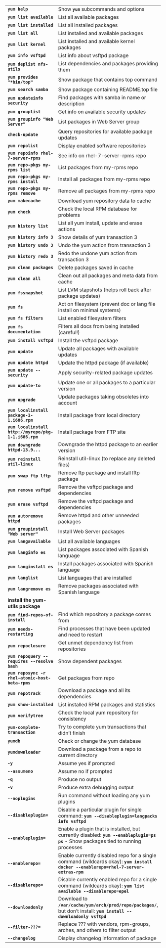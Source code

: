 |   |   |
|---|---|
| **`yum help`** | Show **`yum`** subcommands and options |
| **`yum list available`** | List all available packages |
| **`yum list installed`** | List all installed packages  |
| **`yum list all`** | List installed and available packages  |
| **`yum list kernel`** | List installed and available kernel packages  |
| **`yum info vsftpd`** | List info about vsftpd package  |
| **`yum deplist nfs-utils`** | List dependencies and packages providing them |
| **`yum provides "*bin/top"`** | Show package that contains top command |
| **`yum search samba`** | Show package containing README.top file |
| **`yum updateinfo security`** | Find packages with samba in name or description |
| **`yum grouplist`** | Get info on available security updates |
| **`yum groupinfo "Web Server"`** | List packages in Web Server group |
| **`check-update`** | Query repositories for available package updates |
| **`yum repolist`** | Display enabled software repositories |
| **`yum repoinfo rhel-7-server-rpms`** | See info on rhel-7-server-rpms repo |
| **`yum repo-pkgs my-rpms list`** | List packages from my-rpms repo |
| **`yum repo-pkgs my-rpms install`** | Install all packages from my-rpms repo |
| **`yum repo-pkgs my-rpms remove`** | Remove all packages from my-rpms repo |
| **`yum makecache`** | Download yum repository data to cache |
| **`yum check`** | Check the local RPM database for problems |
| **`yum history list`** | List all yum install, update and erase actions |
| **`yum history info 3`** | Show details of yum transaction 3 |
| **`yum history undo 3`** | Undo the yum action from transaction 3 |
| **`yum history redo 3`** | Redo the undone yum action from transaction 3 |
| **`yum clean packages`** | Delete packages saved in cache |
| **`yum clean all`** | Clean out all packages and meta data from cache |
| **`yum fssnapshot`** | List LVM stapshots (helps roll back after package updates) |
| **`yum fs`** | Act on filesystem (prevent doc or lang file install on minimal systems) |
| **`yum fs filters`** | List enabled filesystem filters |
| **`yum fs documentation`** | Filters all docs from being installed (careful!) |
| **`yum install vsftpd`** | Install the vsftpd package |
| **`yum update`** | Update all packages with available updates |
| **`yum update httpd`** | Update the httpd package (if available) |
| **`yum update --security`** | Apply security-related package updates |
| **`yum update-to`** | Update one or all packages to a particular version |
| **`yum upgrade`** | Update packages taking obsoletes into account |
| **`yum localinstall package-1-1.i686.rpm`** | Install package from local directory |
| **`yum localinstall http://myrepo/pkg-1-1.i686.rpm`** | Install package from FTP site |
| **`yum downgrade httpd-13.9...`** | Downgrade the httpd package to an earlier version |
| **`yum reinstall util-linux`** | Reinstall util-linux (to replace any deleted files) |
| **`yum swap ftp lftp`** | Remove ftp package and install lftp package |
| **`yum remove vsftpd`** | Remove the vsftpd package and dependencies |
| **`yum erase vsftpd`** | Remove the vsftpd package and dependencies |
| **`yum autoremove httpd`** | Remove httpd and other unneeded packages |
| **`yum groupinstall "Web server"`** | Install Web Server packages |
| **`yum langavailable`** | List all available languages |
| **`yum langinfo es`** | List packages associated with Spanish language |
| **`yum langinstall es`** | Install packages associated with Spanish language|
| **`yum langlist`** | List languages that are installed |
| **`yum langremove es`** | Remove packages associated with Spanish language |
| **install the yum-utils package** |
| **`yum find-repos-of-install`** | Find which repository a package comes from |
| **`yum needs-restarting`** | Find processes that have been updated and need to restart |
| **`yum repoclosure`** | Get unmet dependency list from repositories |
| **`yum repoquery --requires --resolve bash`** | Show dependent packages |
| **`yum reposync -r rhel-atomic-host-beta-rpms`** | Get packages from repo |
| **`yum repotrack`** | Download a package and all its dependencies |
| **`yum show-installed`** | List installed RPM packages and statistics |
| **`yum verifytree`** | Check the local yum repository for consistency |
| **`yum-complete-transaction`** | Try to complete yum transactions that didn’t finish |
| **`yumdb`** | Check or change the yum database |
| **`yumdownloader`** | Download a package from a repo to current directory |
| **`-y`** | Assume yes if prompted |
| **`--assumeno`** | Assume no if prompted |
| **`-q`** | Produce no output |
| **`-v`** | Produce extra debugging output |
| **`--noplugins`** | Run command without loading any yum plugins |
| **`--disableplugin=`** | Disable a particular plugin for single command: **`yum --disableplugin=langpacks info vsftpd`** |
| **`--enableplugin=`** | Enable a plugin that is installed, but currently disabled: **`yum --enableplugin=ps ps`** - Show packages tied to running processes |
| **`--enablerepo=`** | Enable currently disabled repo for a single command (wildcards okay): **`yum install docker --enablerepo=rhel-7-server-extras-rpm`** |
| **`--disablerepo=`** | Disable currently enabled repo for a single command (wildcards okay): **`yum list available --disablerepo=epel`** |
| **`--downloadonly`** | Download to **`/var/cache/yum/arch/prod/repo/packages/`**, but don’t install: **`yum install --downloadonly vsftpd`** |
| **`--filter-???=`** | Replace ??? with vendors, rpm-groups, arches, and others to filter output |
| **`--changelog`** | Display changelog information of package |
